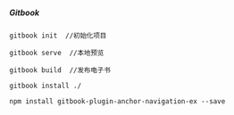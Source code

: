 ##### Gitbook 

```
gitbook init  //初始化项目
```

```
gitbook serve  //本地预览
```

```
gitbook build  //发布电子书
```

```
gitbook install ./

npm install gitbook-plugin-anchor-navigation-ex --save
```